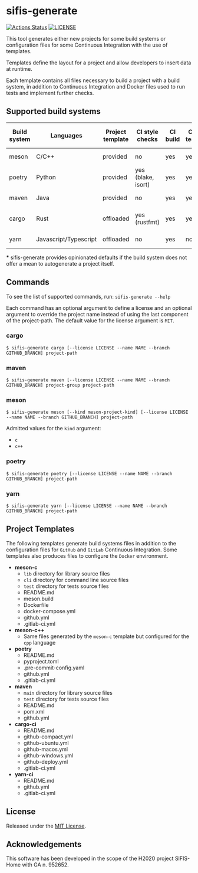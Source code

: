 # sifis-generate

[![Actions Status][actions badge]][actions]
[![LICENSE][license badge]][license]

This tool generates either new projects for some build systems or configuration
files for some Continuous Integration with the use of templates.

Templates define the layout for a project and allow developers to insert data
at runtime.

Each template contains all files necessary to build a project with a build
system, in addition to Continuous Integration and Docker files used to run
tests and implement further checks.

## Supported build systems

| Build system | Languages | Project template | CI style checks | CI build | CI test | CI coverage upload | CI static analysis | CI dynamic analisys | CI license checks |
| - | - | - | - | - | - | - | - | - | - |
| meson | C/C++ | provided | no | yes | yes | yes | yes | no | yes (Asan) | yes (REUSE) |
| poetry | Python | provided | yes (blake, isort) | yes | yes | no | yes (pylint) | no | yes (REUSE) |
| maven | Java | provided | no | yes | yes | no | no | no | yes (REUSE) |
| cargo | Rust | offloaded | yes (rustfmt) | yes | yes | yes | yes(clippy, r-c-a) | yes(valgrind, careful, asan) | yes (REUSE) |
| yarn | Javascript/Typescript| offloaded | no | yes | no | no | no | no | yes (REUSE) |

__*__ sifis-generate provides opinionated defaults if the build system does not offer a mean to autogenerate a project itself.

## Commands

To see the list of supported commands, run: `sifis-generate --help`

Each command has an optional argument to define a license and an optional argument to
 override the project name instead of using the last component of the project-path.
 The default value for the license argument is `MIT`.

### cargo

```
$ sifis-generate cargo [--license LICENSE --name NAME --branch GITHUB_BRANCH] project-path
```

### maven

```
$ sifis-generate maven [--license LICENSE --name NAME --branch GITHUB_BRANCH] project-group project-path
```

### meson

```
$ sifis-generate meson [--kind meson-project-kind] [--license LICENSE --name NAME --branch GITHUB_BRANCH] project-path
```

Admitted values for the `kind` argument:

- `c`
- `c++`

### poetry

```
$ sifis-generate poetry [--license LICENSE --name NAME --branch GITHUB_BRANCH] project-path
```

### yarn

```
$ sifis-generate yarn [--license LICENSE --name NAME --branch GITHUB_BRANCH] project-path
```

## Project Templates

The following templates generate build systems files in addition to the
configuration files for `GitHub` and `GitLab` Continuous Integration.
Some templates also produces files to configure the `Docker` environment.

- **meson-c**
   - `lib` directory for library source files
   - `cli` directory for command line source files
   - `test` directory for tests source files
   - README.md
   - meson.build
   - Dockerfile
   - docker-compose.yml
   - github.yml
   - .gitlab-ci.yml
- **meson-c++**
    - Same files generated by the `meson-c` template but configured for
      the `cpp` language
- **poetry**
   - README.md
   - pyproject.toml
   - .pre-commit-config.yaml
   - github.yml
   - .gitlab-ci.yml
- **maven**
   - `main` directory for library source files
   - `test` directory for tests source files
   - README.md
   - pom.xml
   - github.yml
- **cargo-ci**
   - README.md
   - github-compact.yml
   - github-ubuntu.yml
   - github-macos.yml
   - github-windows.yml
   - github-deploy.yml
   - .gitlab-ci.yml
- **yarn-ci**
   - README.md
   - github.yml
   - .gitlab-ci.yml

## License

Released under the [MIT License](LICENSE).

## Acknowledgements

This software has been developed in the scope of the H2020 project SIFIS-Home with GA n. 952652.

<!-- Links -->
[actions]: https://github.com/sifis-home/sifis-generate/actions
[license]: LICENSES/MIT.txt

<!-- Badges -->
[actions badge]: https://github.com/sifis-home/sifis-generate/workflows/sifis-generate/badge.svg
[license badge]: https://img.shields.io/badge/license-MIT-blue.svg
